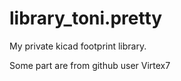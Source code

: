 library_toni.pretty
===================

My private kicad footprint library.

Some part are from github user Virtex7
